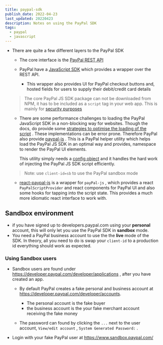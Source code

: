 ```yaml
---
title: paypal-sdk
publish_date: 2022-04-23
last_updated: 20220423
description: Notes on using the PayPal SDK
tags:
  - paypal
  - javascript
---
```


- There are quite a few different layers to the PayPal SDK

	- The core interface is the [PayPal REST API](https://developer.paypal.com/api/rest/)

	 - PayPal have a [JavaScript SDK](https://developer.paypal.com/sdk/js/) which provides a wrapper over the REST API.
		 - This wrapper also provides UI for PayPal checkout buttons and, hosted fields for users to supply their debit/credit card details
		 
	> 	The core PayPal JS SDK package can not be downloaded from NPM, it has to be included as a `script` tag in your web app. This is mainly for [security purposes](https://developer.paypal.com/sdk/js/performance/#load-the-javascript-sdk-from-the-paypal-server)
	 
	- There are some performance challenges to loading the PayPal JavaScript SDK in a non-blocking way for websites. Though the docs, do provide some [strategies to optimise the loading of the script](https://developer.paypal.com/sdk/js/performance/#link-delayedrender) . These implementations can be error prone. Therefore PayPal also provide [paypal-js](https://www.npmjs.com/package/@paypal/paypal-js) . This is a PayPal helper utility which helps load the PayPal JS SDK in an optimal way and provides, namespace to render the PayPal UI elements.

		This utility simply needs a [config object](https://developer.paypal.com/sdk/js/configuration/) and it handles the hard work of injecting the PayPal JS SDK script efficiently.
	
	> Note:  use `client-id=sb` to use the PayPal sandbox mode
		
	- [react-paypal-js](https://www.npmjs.com/package/@paypal/react-paypal-js) is a wrapper for `payPal-js` , which provides a react `PayPalScriptProvider` and react components for PayPal UI and also some hooks for tapping into the script state. This provides a much more idiomatic react interface to work with. 



## Sandbox environment
- if you have signed up to developers.paypal.com using your **personal** account, this will only let you use the PayPal SDK in **sandbox** mode.
- You need a PayPal business account to use the the **live** mode of the SDK. In theory, all you need to do is swap your `client-id` to a production id everything should work as expected.

 ### Using Sandbox users

- Sandbox users are found under https://developer.paypal.com/developer/applications , after you have created an app.

	- By default PayPal creates a fake personal and business account at https://developer.paypal.com/developer/accounts.
		-  The personal account is the fake buyer
		- the business account is the your fake merchant account receiving the fake money

	- The password can found by clicking the `...` next to the user account, `View/edit account` , `System Generated Password:` .

- Login with your fake PayPal user at https://www.sandbox.paypal.com/
